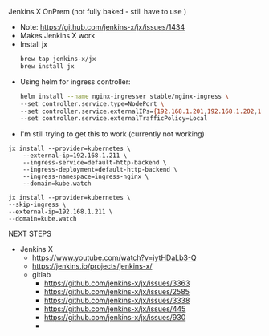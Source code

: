 Jenkins X OnPrem (not fully baked - still have to use )
- Note: https://github.com/jenkins-x/jx/issues/1434 
- Makes Jenkins X work
- Install jx 
  ```bash
  brew tap jenkins-x/jx
  brew install jx
  ```
- Using helm for ingress controller:
  ```bash
  helm install --name nginx-ingresser stable/nginx-ingress \
  --set controller.service.type=NodePort \
  --set controller.service.externalIPs={192.168.1.201,192.168.1.202,192.168.1.203} \
  --set controller.service.externalTrafficPolicy=Local
  ```
- I'm still trying to get this to work (currently not working)
```
jx install --provider=kubernetes \
    --external-ip=192.168.1.211 \
    --ingress-service=default-http-backend \
    --ingress-deployment=default-http-backend \
    --ingress-namespace=ingress-nginx \
    --domain=kube.watch
```

```
jx install --provider=kubernetes \
--skip-ingress \
--external-ip=192.168.1.211 \
--domain=kube.watch
```

NEXT STEPS
- Jenkins X
    - https://www.youtube.com/watch?v=iytHDaLb3-Q
    - https://jenkins.io/projects/jenkins-x/
    - gitlab
        - https://github.com/jenkins-x/jx/issues/3363
        - https://github.com/jenkins-x/jx/issues/2585
        - https://github.com/jenkins-x/jx/issues/3338
        - https://github.com/jenkins-x/jx/issues/445
        - https://github.com/jenkins-x/jx/issues/930
        - 

